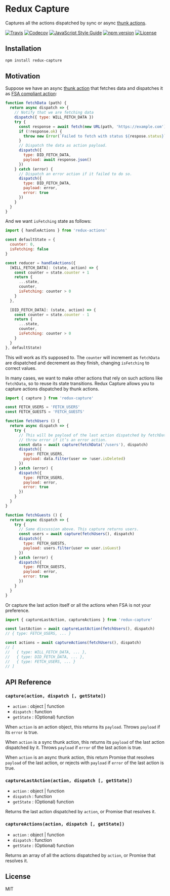 Redux Capture
=============

Captures all the actions dispatched by sync or async [thunk actions](https://github.com/reduxjs/redux-thunk).

[![Travis](https://img.shields.io/travis/shotamatsuda/redux-capture/master.svg?style=flat-square)](https://travis-ci.org/shotamatsuda/redux-capture)
[![Codecov](https://img.shields.io/codecov/c/github/shotamatsuda/redux-capture.svg?style=flat-square)](https://codecov.io/gh/shotamatsuda/redux-capture)
[![JavaScript Style Guide](https://img.shields.io/badge/code_style-standard-brightgreen.svg?style=flat-square)](https://standardjs.com)
[![npm version](https://img.shields.io/npm/v/redux-capture.svg?style=flat-square)](https://www.npmjs.com/package/redux-capture)
[![License](http://img.shields.io/badge/license-MIT-lightgrey.svg?style=flat-square)](http://mit-license.org)

## Installation

```sh
npm install redux-capture
```

## Motivation

Suppose we have an async [thunk action](https://github.com/reduxjs/redux-thunk) that fetches data and dispatches it as [FSA compliant action](https://github.com/redux-utilities/flux-standard-action):

```js
function fetchData (path) {
  return async dispatch => {
    // Notify that we are fetching data
    dispatch({ type: WILL_FETCH_DATA })
    try {
      const response = await fetch(new URL(path, 'https://example.com'))
      if (!response.ok) {
        throw new Error(`Failed to fetch with status ${respose.status}`)
      }
      // Dispatch the data as action payload.
      dispatch({
        type: DID_FETCH_DATA,
        payload: await response.json()
      })
    } catch (error) {
      // Dispatch an error action if it failed to do so.
      dispatch({
        type: DID_FETCH_DATA,
        payload: error,
        error: true
      })
    }
  }
}
```

And we want `isFetching` state as follows:

```js
import { handleActions } from 'redux-actions'

const defaultState = {
  counter: 0,
  isFetching: false
}

const reducer = handleActions({
  [WILL_FETCH_DATA]: (state, action) => {
    const counter = state.counter + 1
    return {
      ...state,
      counter,
      isFetching: counter > 0
    }
  },

  [DID_FETCH_DATA]: (state, action) => {
    const counter = state.counter - 1
    return {
      ...state,
      counter,
      isFetching: counter > 0
    }
  }
}, defaultState)
```

This will work as it’s supposed to. The `counter` will increment as `fetchData` are dispatched and decrement as they finish, changing `isFetching` to correct values.

In many cases, we want to make other actions that rely on such actions like `fetchData`, so to reuse its state transitions. Redux Capture allows you to capture actions dispatched by thunk actions.

```js
import { capture } from 'redux-capture'

const FETCH_USERS = 'FETCH_USERS'
const FETCH_GUESTS = 'FETCH_GUESTS'

function fetchUsers () {
  return async dispatch => {
    try {
      // This will be payload of the last action dispatched by fetchData, or
      // throw error if it’s an error action.
      const data = await capture(fetchData('/users'), dispatch)
      dispatch({
        type: FETCH_USERS,
        payload: data.filter(user => !user.isDeleted)
      })
    } catch (error) {
      dispatch({
        type: FETCH_USERS,
        payload: error,
        error: true
      })
    }
  }
}

function fetchGuests () {
  return async dispatch => {
    try {
      // Same discussion above. This capture returns users.
      const users = await capture(fetchUsers(), dispatch)
      dispatch({
        type: FETCH_GUESTS,
        payload: users.filter(user => user.isGuest)
      })
    } catch (error) {
      dispatch({
        type: FETCH_GUESTS,
        payload: error,
        error: true
      })
    }
  }
}
```

Or capture the last action itself or all the actions when FSA is not your preference.

```js
import { captureLastAction, captureActions } from 'redux-capture'

const lastAction = await captureLastAction(fetchUsers(), dispatch)
// { type: FETCH_USERS, ... }

const actions = await captureActions(fetchUsers(), dispatch)
// [
//   { type: WILL_FETCH_DATA, ... },
//   { type: DID_FETCH_DATA, ... },
//   { type: FETCH_USERS, ... }
// ]
```

## API Reference

### `capture(action, dispatch [, getState])`

- `action` : object | function
- `dispatch` : function
- `getState` : (Optional) function

When `action` is an action object, this returns its `payload`. Throws `payload` if its `error` is true.

When `action` is a sync thunk action, this returns its `payload` of the last action dispatched by it. Throws `payload` if `error` of the last action is true.

When `action` is an async thunk action, this return Promise that resolves `payload` of the last action, or rejects with `payload` if `error` of the last action is true.

### `captureLastAction(action, dispatch [, getState])`

- `action` : object | function
- `dispatch` : function
- `getState` : (Optional) function

Returns the last action dispatched by `action`, or Promise that resolves it.

### `captureActions(action, dispatch [, getState])`

- `action` : object | function
- `dispatch` : function
- `getState` : (Optional) function

Returns an array of all the actions dispatched by `action`, or Promise that resolves it.

## License

MIT
